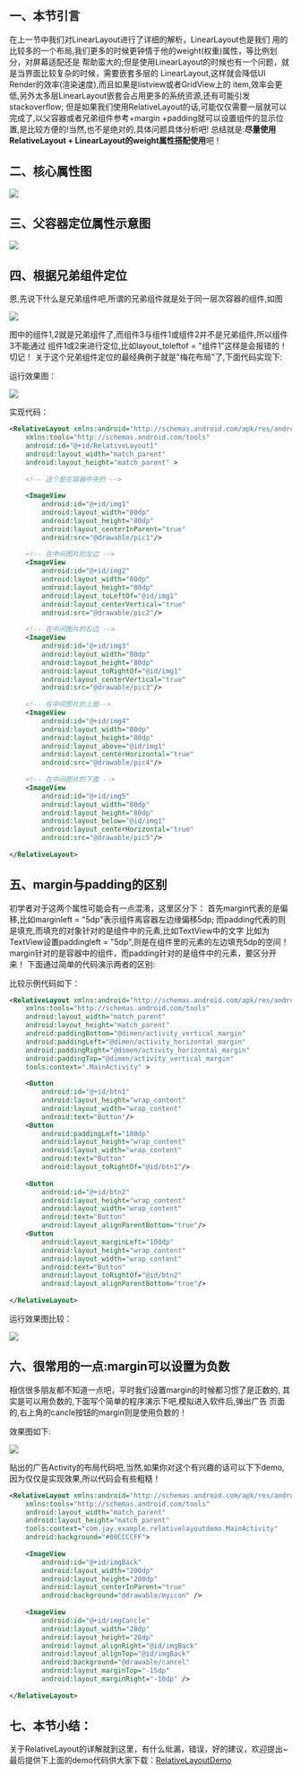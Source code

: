 ## 一、本节引言
在上一节中我们对LinearLayout进行了详细的解析，LinearLayout也是我们 用的比较多的一个布局,我们更多的时候更钟情于他的weight(权重)属性，等比例划分，对屏幕适配还是 帮助蛮大的;但是使用LinearLayout的时候也有一个问题，就是当界面比较复杂的时候，需要嵌套多层的 LinearLayout,这样就会降低UI Render的效率(渲染速度),而且如果是listview或者GridView上的 item,效率会更低,另外太多层LinearLayout嵌套会占用更多的系统资源,还有可能引发stackoverflow; 但是如果我们使用RelativeLayout的话,可能仅仅需要一层就可以完成了,以父容器或者兄弟组件参考+margin +padding就可以设置组件的显示位置,是比较方便的!当然,也不是绝对的,具体问题具体分析吧! 总结就是:**尽量使用RelativeLayout + LinearLayout的weight属性搭配使用**吧！


## 二、核心属性图

![](../img/widget-15.png)


## 三、父容器定位属性示意图

![](../img/widget-16.jpg)


## 四、根据兄弟组件定位
恩,先说下什么是兄弟组件吧,所谓的兄弟组件就是处于同一层次容器的组件,如图

![](../img/widget-17.jpg)

图中的组件1,2就是兄弟组件了,而组件3与组件1或组件2并不是兄弟组件,所以组件3不能通过 组件1或2来进行定位,比如layout_toleftof = "组件1"这样是会报错的！切记！ 关于这个兄弟组件定位的最经典例子就是"梅花布局"了,下面代码实现下:

运行效果图：

![](../img/widget-18.jpg)

实现代码：

```xml
<RelativeLayout xmlns:android="http://schemas.android.com/apk/res/android"    
    xmlns:tools="http://schemas.android.com/tools"    
    android:id="@+id/RelativeLayout1"    
    android:layout_width="match_parent"    
    android:layout_height="match_parent" >    
    
    <!-- 这个是在容器中央的 -->    
        
    <ImageView    
        android:id="@+id/img1"     
        android:layout_width="80dp"    
        android:layout_height="80dp"    
        android:layout_centerInParent="true"    
        android:src="@drawable/pic1"/>    
        
    <!-- 在中间图片的左边 -->    
    <ImageView    
        android:id="@+id/img2"     
        android:layout_width="80dp"    
        android:layout_height="80dp"    
        android:layout_toLeftOf="@id/img1"    
        android:layout_centerVertical="true"    
        android:src="@drawable/pic2"/>    
        
    <!-- 在中间图片的右边 -->    
    <ImageView    
        android:id="@+id/img3"     
        android:layout_width="80dp"    
        android:layout_height="80dp"    
        android:layout_toRightOf="@id/img1"    
        android:layout_centerVertical="true"    
        android:src="@drawable/pic3"/>    
        
    <!-- 在中间图片的上面-->    
    <ImageView    
        android:id="@+id/img4"     
        android:layout_width="80dp"    
        android:layout_height="80dp"    
        android:layout_above="@id/img1"    
        android:layout_centerHorizontal="true"    
        android:src="@drawable/pic4"/>    
        
    <!-- 在中间图片的下面 -->    
    <ImageView    
        android:id="@+id/img5"     
        android:layout_width="80dp"    
        android:layout_height="80dp"    
        android:layout_below="@id/img1"    
        android:layout_centerHorizontal="true"    
        android:src="@drawable/pic5"/>    
    
</RelativeLayout>
```


## 五、margin与padding的区别
初学者对于这两个属性可能会有一点混淆，这里区分下： 首先margin代表的是偏移,比如marginleft = "5dp"表示组件离容器左边缘偏移5dp; 而padding代表的则是填充,而填充的对象针对的是组件中的元素,比如TextView中的文字 比如为TextView设置paddingleft = "5dp",则是在组件里的元素的左边填充5dp的空间！ margin针对的是容器中的组件，而padding针对的是组件中的元素，要区分开来！ 下面通过简单的代码演示两者的区别:

比较示例代码如下：

```xml
<RelativeLayout xmlns:android="http://schemas.android.com/apk/res/android"    
    xmlns:tools="http://schemas.android.com/tools"    
    android:layout_width="match_parent"    
    android:layout_height="match_parent"    
    android:paddingBottom="@dimen/activity_vertical_margin"    
    android:paddingLeft="@dimen/activity_horizontal_margin"    
    android:paddingRight="@dimen/activity_horizontal_margin"    
    android:paddingTop="@dimen/activity_vertical_margin"    
    tools:context=".MainActivity" >    
    
    <Button    
        android:id="@+id/btn1"     
        android:layout_height="wrap_content"    
        android:layout_width="wrap_content"    
        android:text="Button"/>    
    <Button    
        android:paddingLeft="100dp"     
        android:layout_height="wrap_content"    
        android:layout_width="wrap_content"    
        android:text="Button"    
        android:layout_toRightOf="@id/btn1"/>    
        
    <Button    
        android:id="@+id/btn2"     
        android:layout_height="wrap_content"    
        android:layout_width="wrap_content"    
        android:text="Button"    
        android:layout_alignParentBottom="true"/>    
    <Button    
        android:layout_marginLeft="100dp"     
        android:layout_height="wrap_content"    
        android:layout_width="wrap_content"    
        android:text="Button"    
        android:layout_toRightOf="@id/btn2"     
        android:layout_alignParentBottom="true"/>    
        
</RelativeLayout> 
```

运行效果图比较：

![](../img/widget-19.jpg)


## 六、很常用的一点:margin可以设置为负数
相信很多朋友都不知道一点吧，平时我们设置margin的时候都习惯了是正数的, 其实是可以用负数的,下面写个简单的程序演示下吧,模拟进入软件后,弹出广告 页面的,右上角的cancle按钮的margin则是使用负数的！

效果图如下:

![](../img/widget-20.jpg)

贴出的广告Activity的布局代码吧,当然,如果你对这个有兴趣的话可以下下demo, 因为仅仅是实现效果,所以代码会有些粗糙！

```xml
<RelativeLayout xmlns:android="http://schemas.android.com/apk/res/android"  
    xmlns:tools="http://schemas.android.com/tools"  
    android:layout_width="match_parent"  
    android:layout_height="match_parent"  
    tools:context="com.jay.example.relativelayoutdemo.MainActivity"   
    android:background="#00CCCCFF">  
  
    <ImageView  
        android:id="@+id/imgBack"  
        android:layout_width="200dp"  
        android:layout_height="200dp"  
        android:layout_centerInParent="true"  
        android:background="@drawable/myicon" />  
  
    <ImageView  
        android:id="@+id/imgCancle"  
        android:layout_width="28dp"  
        android:layout_height="28dp"  
        android:layout_alignRight="@id/imgBack"  
        android:layout_alignTop="@id/imgBack"  
        android:background="@drawable/cancel"  
        android:layout_marginTop="-15dp"  
        android:layout_marginRight="-10dp" />  
  
</RelativeLayout>  
```


## 七、本节小结：
关于RelativeLayout的详解就到这里，有什么纰漏，错误，好的建议，欢迎提出~ 最后提供下上面的demo代码供大家下载：[RelativeLayoutDemo](../img/RelativeLayoutDemo.zip)
